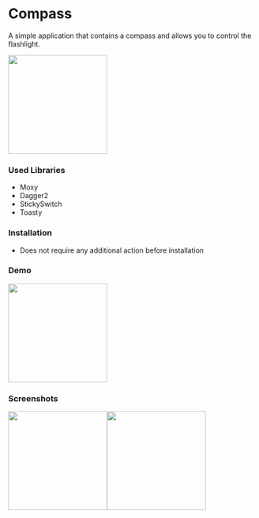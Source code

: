 # Compass
A simple application that contains a compass and allows you to control the flashlight.

<a href="https://play.google.com/store/apps/details?id=ru.pyrovsergey.flashlight">
  <img src="https://play.google.com/intl/en_gb/badges/images/generic/en_badge_web_generic.png" width="200"> 
</a>

### Used Libraries
 - Moxy
 - Dagger2
 - StickySwitch
 - Toasty
 
### Installation
- Does not require any additional action before installation

### Demo
<img src="https://image.ibb.co/ex7hE9/20180926_112628.gif" width="200">
 
### Screenshots
<img src="https://image.ibb.co/jpGZu9/Screenshot_20180926_104423.jpg" width="200"><img src="https://image.ibb.co/cbd3nU/Screenshot_20180926_104443.jpg" width="200">
